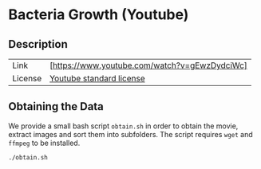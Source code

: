 # Bacteria Growth (Youtube)

## Description

| | |
|:---|---|
| Link | [https://www.youtube.com/watch?v=gEwzDydciWc] |
| License | [Youtube standard license](https://www.youtube.com/static?template=terms) |

## Obtaining the Data
We provide a small bash script `obtain.sh` in order to obtain the movie, extract images and sort
them into subfolders.
The script requires `wget` and `ffmpeg` to be installed.

```bash
./obtain.sh
```
